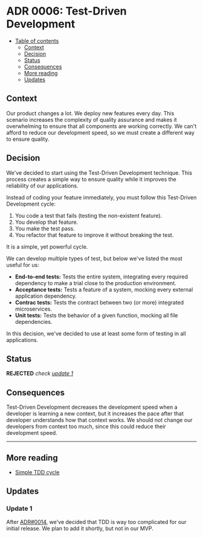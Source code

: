 # ADR 0006: Test-Driven Development

* [Table of contents](#)
  * [Context](#context)
  * [Decision](#decision)
  * [Status](#status)
  * [Consequences](#consequences)
  * [More reading](#more-reading)
  * [Updates](#updates)

## Context

Our product changes a lot. We deploy new features every day. This scenario increases the complexity of quality assurance and makes it overwhelming to ensure that all components are working correctly. We can't afford to reduce our development speed, so we must create a different way to ensure quality.

## Decision

We've decided to start using the Test-Driven Development technique. This process creates a simple way to ensure quality while it improves the reliability of our applications.

Instead of coding your feature immediately, you must follow this Test-Driven Development cycle:
1. You code a test that fails (testing the non-existent feature).
2. You develop that feature.
3. You make the test pass.
4. You refactor that feature to improve it without breaking the test.

It is a simple, yet powerful cycle.

We can develop multiple types of test, but below we've listed the most useful for us:

* **End-to-end tests:** Tests the entire system, integrating every required dependency to make a trial close to the production environment.
* **Acceptance tests:** Tests a feature of a system, mocking every external application dependency.
* **Contrac tests:** Tests the contract between two (or more) integrated microservices.
* **Unit tests:** Tests the behavior of a given function, mocking all file dependencies.

In this decision, we've decided to use at least some form of testing in all applications.

## Status

**REJECTED** _check [update 1](#update-1)_

## Consequences

Test-Driven Development decreases the development speed when a developer is learning a new context, but it increases the pace after that developer understands how that context works. We should not change our developers from context too much, since this could reduce their development speed.

---

## More reading

* [Simple TDD cycle](https://www.devmedia.com.br/test-driven-development-tdd-simples-e-pratico/18533)

## Updates

### Update 1

After [ADR#0014](0014-reducing-initial-complexity.md), we've decided that TDD is way too complicated for our initial release. We plan to add it shortly, but not in our MVP.
